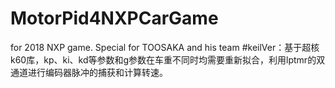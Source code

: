 # MotorPid4NXPCarGame
for 2018 NXP game. Special for TOOSAKA and his team
#keilVer：基于超核k60库，kp、ki、kd等参数和g参数在车重不同时均需要重新拟合，利用lptmr的双通道进行编码器脉冲的捕获和计算转速。
